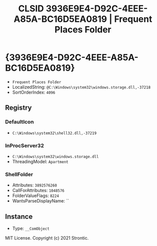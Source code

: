 ﻿---
title: "CLSID 3936E9E4-D92C-4EEE-A85A-BC16D5EA0819 | Frequent Places Folder"
excerpt: What is COM-Object CLSID 3936E9E4-D92C-4EEE-A85A-BC16D5EA0819?
---

# {3936E9E4-D92C-4EEE-A85A-BC16D5EA0819}

* `Frequent Places Folder`
* LocalizedString: `@C:\Windows\system32\windows.storage.dll,-37218`
* SortOrderIndex: `4096`

## Registry


### DefaultIcon

* `C:\Windows\system32\shell32.dll,-37219`

### InProcServer32

* `C:\Windows\system32\windows.storage.dll`
* ThreadingModel: `Apartment`

### ShellFolder

* Attributes: `3892576260`
* CallForAttributes: `1048576`
* FolderValueFlags: `8224`
* WantsParseDisplayName: ``

## Instance

* Type: `__ComObject`

MIT License. Copyright (c) 2021 Strontic.


